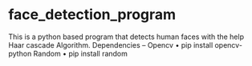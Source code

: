# face_detection_program

This is a python based program that detects human faces with the help Haar cascade Algorithm.
Dependencies – Opencv
                    •	pip install opencv-python
              Random
                    •	pip install random

